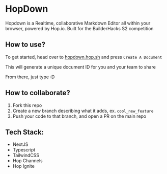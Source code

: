 # HopDown
Hopdown is a Realtime, collaborative Markdown Editor all within your browser, powered by Hop.io.
    Built for the BuilderHacks S2 competition

## How to use?
To get started, head over to [hopdown.hop.sh](https://hopdown.hop.sh) and press ``Create A Document``

This will generate a unique document ID for you and your team to share

From there, just type :D

## How to collaborate?
1. Fork this repo
2. Create a new branch describing what it adds, ex. ``cool_new_feature``
3. Push your code to that branch, and open a PR on the main repo

## Tech Stack:
- NextJS
- Typescript
- TailwindCSS
- Hop Channels
- Hop Ignite
